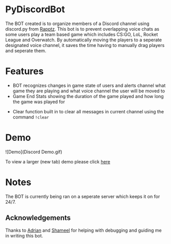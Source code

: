 # PyDiscordBot
The BOT created is to organize members of a Discord channel using discord.py from [Rapptz](https://github.com/Rapptz/discord.py). This bot is to prevent overlapping voice chats as some users play a team based game which includes CS:GO, LoL, Rocket League and Overwatch. By automatically moving the players to a seperate designated voice channel, it saves the time having to manually drag players and seperate them.

# Features 
* BOT recognizes changes in game state of users and alerts channel what game they are playing and what voice channel the user will be moved to
* Game End Stats showing the duration of the game played and how long the game was played for
- Clear function built in to clear all messages in current channel using the command `!clear`

# Demo
![Demo](Discord Demo.gif)

To view a larger (new tab) demo please click [here](https://raw.githubusercontent.com/kxdang/PyDiscordBot/master/Discord%20Demo.gif)

# Notes
The BOT is currently being ran on a seperate server which keeps it on for 24/7. 

## Acknowledgements
Thanks to [Adrian](https://github.com/adrianlee) and [Shameel](https://github.com/meeoh/) for helping with debugging and guiding me in writing this bot.
